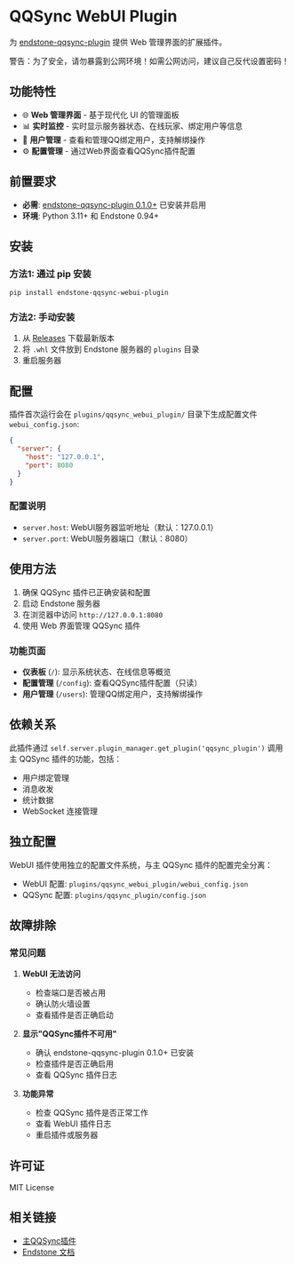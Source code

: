 # QQSync WebUI Plugin

为 [endstone-qqsync-plugin](https://github.com/yuexps/endstone-qqsync-plugin) 提供 Web 管理界面的扩展插件。

警告：为了安全，请勿暴露到公网环境！如需公网访问，建议自己反代设置密码！

## 功能特性

- 🌐 **Web 管理界面** - 基于现代化 UI 的管理面板
- 📊 **实时监控** - 实时显示服务器状态、在线玩家、绑定用户等信息
- 👥 **用户管理** - 查看和管理QQ绑定用户，支持解绑操作
- ⚙️ **配置管理** - 通过Web界面查看QQSync插件配置

## 前置要求

- **必需**: [endstone-qqsync-plugin 0.1.0+](https://github.com/yuexps/endstone-qqsync-plugin) 已安装并启用
- **环境**: Python 3.11+ 和 Endstone 0.94+

## 安装

### 方法1: 通过 pip 安装
```bash
pip install endstone-qqsync-webui-plugin
```

### 方法2: 手动安装
1. 从 [Releases](https://github.com/yuexps/endstone-qqsync-webui-plugin/releases) 下载最新版本
2. 将 `.whl` 文件放到 Endstone 服务器的 `plugins` 目录
3. 重启服务器

## 配置

插件首次运行会在 `plugins/qqsync_webui_plugin/` 目录下生成配置文件 `webui_config.json`:

```json
{
  "server": {
    "host": "127.0.0.1",
    "port": 8080
  }
}
```

### 配置说明

- `server.host`: WebUI服务器监听地址（默认：127.0.0.1）
- `server.port`: WebUI服务器端口（默认：8080）

## 使用方法

1. 确保 QQSync 插件已正确安装和配置
2. 启动 Endstone 服务器
3. 在浏览器中访问 `http://127.0.0.1:8080`
4. 使用 Web 界面管理 QQSync 插件

### 功能页面

- **仪表板** (`/`): 显示系统状态、在线信息等概览
- **配置管理** (`/config`): 查看QQSync插件配置（只读）
- **用户管理** (`/users`): 管理QQ绑定用户，支持解绑操作

## 依赖关系

此插件通过 `self.server.plugin_manager.get_plugin('qqsync_plugin')` 调用主 QQSync 插件的功能，包括：

- 用户绑定管理
- 消息收发
- 统计数据
- WebSocket 连接管理

## 独立配置

WebUI 插件使用独立的配置文件系统，与主 QQSync 插件的配置完全分离：

- WebUI 配置: `plugins/qqsync_webui_plugin/webui_config.json`
- QQSync 配置: `plugins/qqsync_plugin/config.json`

## 故障排除

### 常见问题

1. **WebUI 无法访问**
   - 检查端口是否被占用
   - 确认防火墙设置
   - 查看插件是否正确启动

2. **显示"QQSync插件不可用"**
   - 确认 endstone-qqsync-plugin 0.1.0+ 已安装
   - 检查插件是否正确启用
   - 查看 QQSync 插件日志

3. **功能异常**
   - 检查 QQSync 插件是否正常工作
   - 查看 WebUI 插件日志
   - 重启插件或服务器

## 许可证

MIT License

## 相关链接

- [主QQSync插件](https://github.com/yuexps/endstone-qqsync-plugin)
- [Endstone 文档](https://docs.endstone.dev/)
